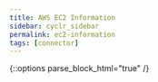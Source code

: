```yaml
---
title: AWS EC2 Information
sidebar: cyclr_sidebar
permalink: ec2-information
tags: [connector]
---
```

{::options parse_block_html="true" /}
